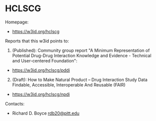 HCLSCG
===

Homepage:
* https://w3id.org/hclscg

Reports that this w3id points to:

1. (Published): Community group report "A Minimum Representation of Potential Drug-Drug Interaction Knowledge and Evidence - Technical and User-centered Foundation":
* https://w3id.org/hclscg/pddi

2. (Draft): How to Make Natural Product – Drug Interaction Study Data Findable, Accessible, Interoperable And Reusable (FAIR)
* https://w3id.org/hclscg/npdi 

Contacts: 
* Richard D. Boyce <rdb20@pitt.edu>
